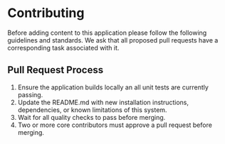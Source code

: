 # Contributing

Before adding content to this application please follow the following guidelines and standards. We ask that all proposed pull requests have a corresponding task associated with it.

## Pull Request Process

1. Ensure the application builds locally an all unit tests are currently passing.
2. Update the README.md with new installation instructions, dependencies, or known limitations of this system.
3. Wait for all quality checks to pass before merging.
4. Two or more core contributors must approve a pull request before merging.
